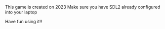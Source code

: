 This game is created on 2023
Make sure you have SDL2 already configured into your laptop

Have fun using it!!
